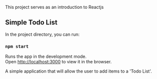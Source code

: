 This project serves as an introduction to Reactjs

## Simple Todo List
In the project directory, you can run:

### `npm start`

Runs the app in the development mode.<br />
Open [http://localhost:3000](http://localhost:3000) to view it in the browser.

A simple application that will allow the user to add items to a 'Todo List'.  
